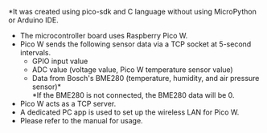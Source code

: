 *It was created using pico-sdk and C language without using MicroPython or Arduino IDE.  

- The microcontroller board uses Raspberry Pico W.    
- Pico W sends the following sensor data via a TCP socket at 5-second intervals.      
    - GPIO input value    
    - ADC value (voltage value, Pico W temperature sensor value)    
    - Data from Bosch's BME280 (temperature, humidity, and air pressure sensor)*   
      *If the BME280 is not connected, the BME280 data will be 0.    
- Pico W acts as a TCP server.        
- A dedicated PC app is used to set up the wireless LAN for Pico W.
- Please refer to the manual for usage.    
